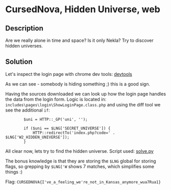 # CursedNova, Hidden Universe, web

## Description
Are we really alone in time and space? Is it only Nekla? Try to discover hidden universes.

## Solution

Let's inspect the login page with chrome dev tools:
[devtools](./img/devtools.png)

As we can see - somebody is hiding something ;) this is a good sign.

Having the sources downloaded we can look up how the login page handles the data from the login form. Logic is located in: `includes\pages\login\ShowLoginPage.class.php` and using the diff tool we see the additional `if`:

```
        $uni = HTTP::_GP('uni', '');

        if ($uni == $LNG['SECRET_UNIVERSE']) {
            HTTP::redirectTo('index.php?code=' . $LNG['W2_HIDDEN_UNIVERSE']);
        }
```

All clear now, lets try to find the hidden universe. Script used: [solve.py](./solve.py)

The bonus knowledge is that they are storing the `$LNG` global for storing flags, so grepping by `$LNG['W` shows 7 matches, which simplifies some things :)

Flag: `CURSEDNOVA{I've_a_feeling_we're_not_in_Kansas_anymore_wua7Rua1}`